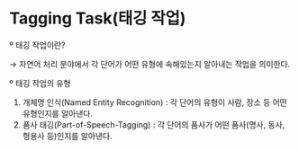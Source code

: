 # Tagging Task(태깅 작업)

º 태깅 작업이란?

   → 자연어 처리 분야에서 각 단어가 어떤 유형에 속해있는지 알아내는 작업을 의미한다.
   

º 태깅 작업의 유형
1) 개체명 인식(Named Entity Recognition) : 각 단어의 유형이 사람, 장소 등 어떤 유형인지를 알아낸다.
2) 품사 태깅(Part-of-Speech-Tagging) : 각 단어의 품사가 어떤 품사(명사, 동사, 형용사 등)인지를 알아낸다.
